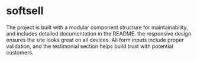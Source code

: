 # softsell
The project is built with a modular component structure for maintainability, and includes detailed documentation in the README. the responsive design ensures the site looks great on all devices. All form inputs include proper validation, and the testimonial section helps build trust with potential customers.
